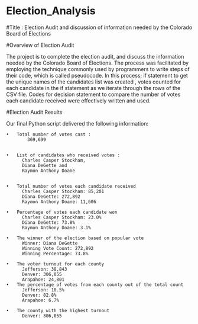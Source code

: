 # Election_Analysis

#Title : Election Audit and discussion of information needed by the Colorado Board of Elections

#Overview of Election Audit

The project is to  complete the election audit, and discuss the information needed by the Colorado Board of Elections.
The process was facilitated by employing the technique commonly used by programmers to write steps of their code, 
which is called pseudocode. In this process;  if statement to get the unique names of the candidates list was created , 
votes counted  for each candidate in the if statement as we iterate through the rows of the CSV file. Codes for decision 
statement to compare the number of votes each candidate received were effectively written and used. 

#Election Audit Results

  Our final Python script delivered the following information: 
  
    •	Total number of votes cast : 
            369,699
            
            
    •	List of candidates who received votes : 
          Charles Casper Stockham,  
          Diana DeGette and 
          Raymon Anthony Doane
          
          
    •	Total number of votes each candidate received
          Charles Casper Stockham: 85,201
          Diana DeGette: 272,892
          Raymon Anthony Doane: 11,606
          
    •	Percentage of votes each candidate won
          Charles Casper Stockham: 23.0% 
          Diana DeGette: 73.8% 
          Raymon Anthony Doane: 3.1% 
          
    •	The winner of the election based on popular vote
          Winner: Diana DeGette
          Winning Vote Count: 272,892
          Winning Percentage: 73.8%
          
    •	The voter turnout for each county 
          Jefferson: 38,843
          Denver: 306,055
          Arapahoe: 24,801
    •	The percentage of votes from each county out of the total count
          Jefferson: 10.5% 
          Denver: 82.8% 
          Arapahoe: 6.7% 
          
    •	The county with the highest turnout
          Denver: 306,055
